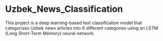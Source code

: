 # Uzbek_News_Classification
This project is a deep learning-based text classification model that categorizes Uzbek news articles into 6 different categories using an LSTM (Long Short-Term Memory) neural network.
